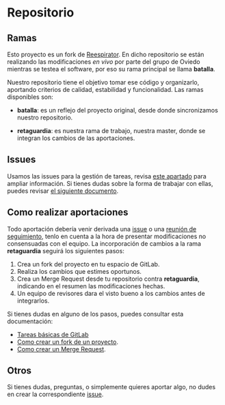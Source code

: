 # Repositorio

## Ramas

Esto proyecto es un fork de [Reespirator](https://gitlab.com/fmencias/reespirator). En dicho repositorio se están realizando las modificaciones *en vivo* por parte del grupo de Oviedo mientras se testea el software, por eso su rama principal se llama **batalla**.

Nuestro repositorio tiene el objetivo tomar ese código y organizarlo, aportando criterios de calidad, estabilidad y funcionalidad. Las ramas disponibles son:

* **batalla**: es un reflejo del proyecto original, desde donde sincronizamos nuestro repositorio.

* **retaguardia**: es nuestra rama de trabajo, nuestra master, donde se integran los cambios de las aportaciones.

## Issues

Usamos las issues para la gestión de tareas, revisa [este apartado](https://gitlab.com/reespirator-arduino/reespirator/-/blob/retaguardia/ORGANIZACION.md#gesti%C3%B3n-de-tareas) para ampliar información. Si tienes dudas sobre la forma de trabajar con ellas, puedes revisar [el siguiente documento](https://docs.gitlab.com/ee/user/project/issues/).

## Como realizar aportaciones

Todo aportación debería venir derivada una [issue](https://gitlab.com/reespirator-arduino/reespirator/-/issues) o una [reunión de seguimiento](https://gitlab.com/reespirator-arduino/reespirator/-/issues), tenlo en cuenta a la hora de presentar modificaciones no consensuadas con el equipo.
La incorporación de cambios a la rama **retaguardia** seguirá los siguientes pasos:

1. Crea un fork del proyecto en tu espacio de GitLab.
2. Realiza los cambios que estimes oportunos.
3. Crea un Merge Request desde tu repositorio contra **retaguardia**, indicando en el resumen las modificaciones hechas.
4. Un equipo de revisores dara el visto bueno a los cambios antes de integrarlos.

Si tienes dudas en alguno de los pasos, puedes consultar esta documentación:

* [Tareas básicas de GitLab](https://docs.gitlab.com/ee/gitlab-basics/)
* [Como crear un fork de un proyecto](https://docs.gitlab.com/ee/gitlab-basics/fork-project.html).
* [Como crear un Merge Request](https://docs.gitlab.com/ee/user/project/merge_requests/creating_merge_requests.html).

## Otros

Si tienes dudas, preguntas, o simplemente quieres aportar algo, no dudes en crear la correspondiente [issue](https://gitlab.com/reespirator-arduino/reespirator/-/issues).
